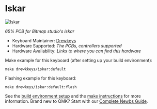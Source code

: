 # Iskar

![Iskar](https://bitmapstudio.xyz/collections/iskar)

*65% PCB for Bitmap studio's Iskar*

* Keyboard Maintainer: [Drewkeys](https://github.com/drewpyun)
* Hardware Supported: *The PCBs, controllers supported*
* Hardware Availability: *Links to where you can find this hardware*

Make example for this keyboard (after setting up your build environment):

    make drewkkeys/iskar:default

Flashing example for this keyboard:

    make drewkeys/iskar:default:flash

See the [build environment setup](https://docs.qmk.fm/#/getting_started_build_tools) and the [make instructions](https://docs.qmk.fm/#/getting_started_make_guide) for more information. Brand new to QMK? Start with our [Complete Newbs Guide](https://docs.qmk.fm/#/newbs).
